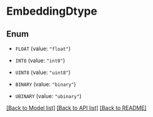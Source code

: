 # EmbeddingDtype

## Enum


* `FLOAT` (value: `"float"`)

* `INT8` (value: `"int8"`)

* `UINT8` (value: `"uint8"`)

* `BINARY` (value: `"binary"`)

* `UBINARY` (value: `"ubinary"`)


[[Back to Model list]](../README.md#documentation-for-models) [[Back to API list]](../README.md#documentation-for-api-endpoints) [[Back to README]](../README.md)


